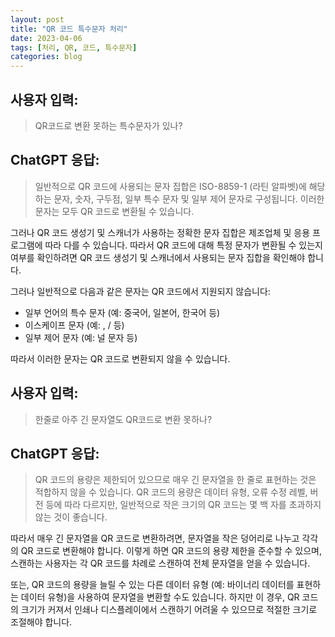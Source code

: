 ```yaml
---
layout: post
title: "QR 코드 특수문자 처리"
date: 2023-04-06
tags: [처리, QR, 코드, 특수문자]
categories: blog
---
```


## 사용자 입력:
> QR코드로 변환 못하는 특수문자가 있나?

## ChatGPT 응답:
> 일반적으로 QR 코드에 사용되는 문자 집합은 ISO-8859-1 (라틴 알파벳)에 해당하는 문자, 숫자, 구두점, 일부 특수 문자 및 일부 제어 문자로 구성됩니다. 이러한 문자는 모두 QR 코드로 변환될 수 있습니다.

그러나 QR 코드 생성기 및 스캐너가 사용하는 정확한 문자 집합은 제조업체 및 응용 프로그램에 따라 다를 수 있습니다. 따라서 QR 코드에 대해 특정 문자가 변환될 수 있는지 여부를 확인하려면 QR 코드 생성기 및 스캐너에서 사용되는 문자 집합을 확인해야 합니다.

그러나 일반적으로 다음과 같은 문자는 QR 코드에서 지원되지 않습니다:
- 일부 언어의 특수 문자 (예: 중국어, 일본어, 한국어 등)
- 이스케이프 문자 (예: \, / 등)
- 일부 제어 문자 (예: 널 문자 등)

따라서 이러한 문자는 QR 코드로 변환되지 않을 수 있습니다.

## 사용자 입력:
> 한줄로 아주 긴 문자열도 QR코드로 변환 못하나?

## ChatGPT 응답:
> QR 코드의 용량은 제한되어 있으므로 매우 긴 문자열을 한 줄로 표현하는 것은 적합하지 않을 수 있습니다. QR 코드의 용량은 데이터 유형, 오류 수정 레벨, 버전 등에 따라 다르지만, 일반적으로 작은 크기의 QR 코드는 몇 백 자를 초과하지 않는 것이 좋습니다.

따라서 매우 긴 문자열을 QR 코드로 변환하려면, 문자열을 작은 덩어리로 나누고 각각의 QR 코드로 변환해야 합니다. 이렇게 하면 QR 코드의 용량 제한을 준수할 수 있으며, 스캔하는 사용자는 각 QR 코드를 차례로 스캔하여 전체 문자열을 얻을 수 있습니다.

또는, QR 코드의 용량을 늘릴 수 있는 다른 데이터 유형 (예: 바이너리 데이터를 표현하는 데이터 유형)을 사용하여 문자열을 변환할 수도 있습니다. 하지만 이 경우, QR 코드의 크기가 커져서 인쇄나 디스플레이에서 스캔하기 어려울 수 있으므로 적절한 크기로 조절해야 합니다.

